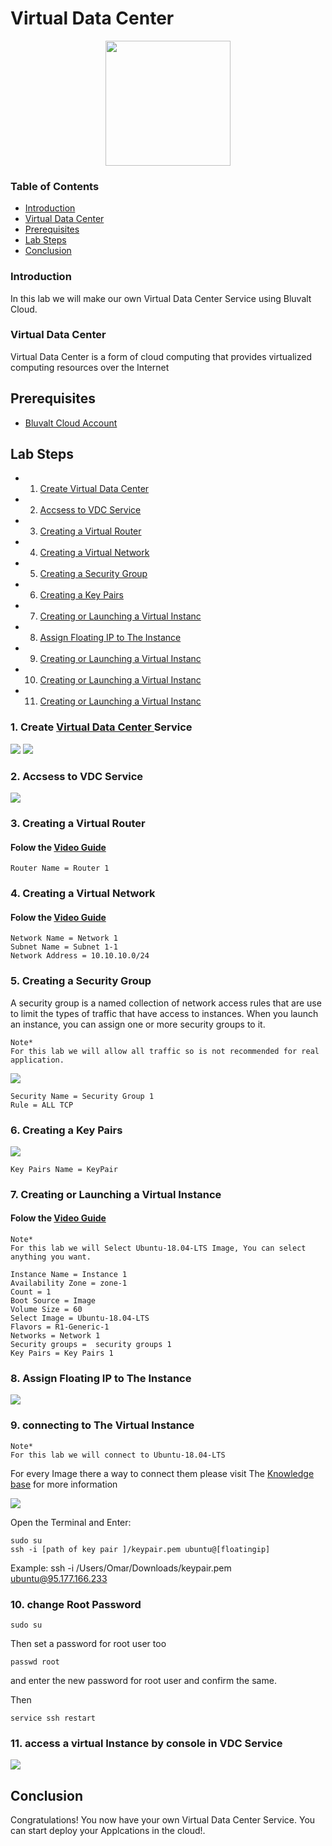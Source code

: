 # Virtual Data Center

 <p align="center">
  <img src='images/vdc.png ' width="200" />
</p>


### Table of Contents
* [Introduction](#introduction)
* [Virtual Data Center](#virtual-data-center)
* [Prerequisites](#Prerequisites)
* [Lab Steps](#lab-steps)
* [Conclusion](#conclusion)

### Introduction
In this lab we will make our own Virtual Data Center Service using Bluvalt Cloud.

### Virtual Data Center
Virtual Data Center is a form of cloud computing that provides virtualized computing resources over the Internet
## Prerequisites
* [Bluvalt Cloud Account](https://cloud.bluvalt.com/#/register "Bluvalt Cloud")
 

## Lab Steps
* 1. [Create Virtual Data Center](#1.-Create-virtual-data-center-service)
* 2. [Accsess to VDC Service](#2.-Accsess-to-vdc-service)
* 3. [Creating a Virtual Router](#3.-creating-a-virtual-router)
* 4. [Creating a Virtual Network](#4.-Creating-a-Virtual-Network)
* 5. [Creating a Security Group](#5.-Creating-a-Security-Group)
* 6. [Creating a Key Pairs](#6.-Creating-a-Key-Pairs)
* 7. [Creating or Launching a Virtual Instanc](#7.-Creating-or-Launching-a-Virtual-Instance)
* 8. [Assign Floating IP to The Instance](#8.-Assign-Floating-IP-to-The-Instance)
* 9. [Creating or Launching a Virtual Instanc](#9.-Creating-or-Launching-a-Virtual-Instance)
* 10. [Creating or Launching a Virtual Instanc](#10.-Creating-or-Launching-a-Virtual-Instance)
* 11. [Creating or Launching a Virtual Instanc](#11.-Creating-or-Launching-a-Virtual-Instance)


### 1. Create [Virtual Data Center ](https://cloud.bluvalt.com/#/virtual-data-center/ "Virtual Data Center ") Service
![](images/vdc1.gif)
![](images/vdc2.gif)
### 2. Accsess to VDC Service 
![](images/vdc3.gif)

### 3. Creating a Virtual Router 
#### Folow the [Video Guide](https://kb.bluvalt.com/uploads/Create_router.mp4 "Video Guide")

```
Router Name = Router 1
```

### 4. Creating a Virtual Network 
#### Folow the [Video Guide](https://kb.bluvalt.com/uploads/create_network.mp4 "Video Guide")
```
Network Name = Network 1
Subnet Name = Subnet 1-1
Network Address = 10.10.10.0/24
```


### 5. Creating a Security Group
A security group is a named collection of network access rules that are use to limit the types of traffic that have access to instances. When you launch an instance, you can assign one or more security groups to it. 

```
Note*
For this lab we will allow all traffic so is not recommended for real application.
```
![](images/vdc4.gif)

 ```
 Security Name = Security Group 1
 Rule = ALL TCP
 ```

### 6. Creating a Key Pairs
![](images/vdc5.gif)
```
Key Pairs Name = KeyPair
```

### 7. Creating or Launching a Virtual Instance 
#### Folow the [Video Guide](https://youtu.be/Z7Q5n6i7dHI "Video Guide")

```
Note*
For this lab we will Select Ubuntu-18.04-LTS Image, You can select anything you want.
```

```
Instance Name = Instance 1
Availability Zone = zone-1
Count = 1
Boot Source = Image
Volume Size = 60
Select Image = Ubuntu-18.04-LTS
Flavors = R1-Generic-1
Networks = Network 1
Security groups =  security groups 1
Key Pairs = Key Pairs 1 
```


### 8. Assign Floating IP to The Instance 
![](images/vdc6.gif)

### 9. connecting to The Virtual Instance  
```
Note*
For this lab we will connect to Ubuntu-18.04-LTS
```
For every Image there a way to connect them please visit The [Knowledge base](https://kb.bluvalt.com/ "Knowledge base") for more information

![](images/vdc7.gif)

Open the Terminal and Enter:
```
sudo su 
ssh -i [path of key pair ]/keypair.pem ubuntu@[floatingip] 
```
Example: ssh -i /Users/Omar/Downloads/keypair.pem ubuntu@95.177.166.233

### 10. change Root Password
```
sudo su 
```
Then set a password for root user too

```
passwd root
```
and enter the new password for root user and confirm the same.

Then
```
service ssh restart  
```

### 11. access a virtual Instance by console in VDC Service
![](images/vdc8.gif)


## Conclusion 
Congratulations! You now have your own Virtual Data Center Service. You can start deploy your Applcations in the cloud!.

